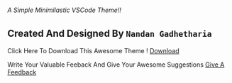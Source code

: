 ###### A Simple Minimilastic VSCode Theme!!

## Created And Designed By `Nandan Gadhetharia`

Click Here To Download This Awesome Theme ! [Download](https://marketplace.visualstudio.com/items?itemName=Nandan11.HackerMan&ssr=false#review-details)

Write Your Valuable Feeback And Give Your Awesome Suggestions [Give A Feedback](https://marketplace.visualstudio.com/items?itemName=Nandan11.HackerMan&ssr=false#review-details)
